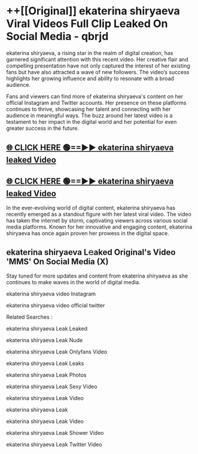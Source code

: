 # ++[[Original]] ekaterina shiryaeva Viral Videos Full Clip Leaked On Social Media - qbrjd<br>

ekaterina shiryaeva, a rising star in the realm of digital creation, has garnered significant attention with this recent video. Her creative flair and compelling presentation have not only captured the interest of her existing fans but have also attracted a wave of new followers. The video’s success highlights her growing influence and ability to resonate with a broad audience.

Fans and viewers can find more of ekaterina shiryaeva's content on her official Instagram and Twitter accounts. Her presence on these platforms continues to thrive, showcasing her talent and connecting with her audience in meaningful ways. The buzz around her latest video is a testament to her impact in the digital world and her potential for even greater success in the future.


## [🌐 CLICK HERE 🟢==►► ekaterina shiryaeva leaked Video ](https://onlyclips.site?title=ekaterina_shiryaeva&ref=git)

## [🌐 CLICK HERE 🟢==►► ekaterina shiryaeva leaked Video ](https://onlyclips.site?title=ekaterina_shiryaeva&ref=git)


In the ever-evolving world of digital content, ekaterina shiryaeva has recently emerged as a standout figure with her latest viral video. The video has taken the internet by storm, captivating viewers across various social media platforms. Known for her innovative and engaging content, ekaterina shiryaeva has once again proven her prowess in the digital space.



## ekaterina shiryaeva L𝚎aked Original's Video 'MMS' On Social Media (X)


Stay tuned for more updates and content from ekaterina shiryaeva as she continues to make waves in the world of digital media.

ekaterina shiryaeva video Instagram

ekaterina shiryaeva video official twitter


Related Searches :

ekaterina shiryaeva Leak Leaked

ekaterina shiryaeva Leak Nude

ekaterina shiryaeva Leak Onlyfans Video

ekaterina shiryaeva Leak Leaks

ekaterina shiryaeva Leak Photos

ekaterina shiryaeva Leak Sexy Video

ekaterina shiryaeva Leak Video

ekaterina shiryaeva Leak

ekaterina shiryaeva Leak Video

ekaterina shiryaeva Leak Shower Video

ekaterina shiryaeva Leak Twitter Video

